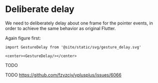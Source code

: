 # Deliberate delay

We need to deliberately delay about one frame for the pointer events, in order to achieve the same behavior as original Flutter.

Again figure first:

```mdx-code-block
import GestureDelay from '@site/static/svg/gesture_delay.svg'

<center><GestureDelay/></center>
```

TODO

TODO https://github.com/fzyzcjy/yplusplus/issues/6066